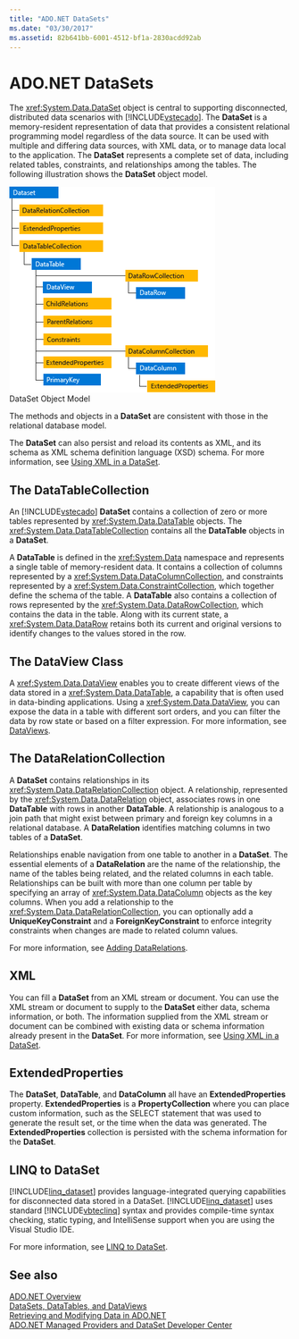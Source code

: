 ```yaml
---
title: "ADO.NET DataSets"
ms.date: "03/30/2017"
ms.assetid: 82b641bb-6001-4512-bf1a-2830acdd92ab
---
```

# ADO.NET DataSets
The <xref:System.Data.DataSet> object is central to supporting disconnected, distributed data scenarios with [!INCLUDE[vstecado](../../../../includes/vstecado-md.md)]. The **DataSet** is a memory-resident representation of data that provides a consistent relational programming model regardless of the data source. It can be used with multiple and differing data sources, with XML data, or to manage data local to the application. The **DataSet** represents a complete set of data, including related tables, constraints, and relationships among the tables. The following illustration shows the **DataSet** object model.  
  
 ![ADO.Net graphic](../../../../docs/framework/data/adonet/media/ado-1-bpuedev11.png "ado_1_bpuedev11")  
DataSet Object Model  
  
 The methods and objects in a **DataSet** are consistent with those in the relational database model.  
  
 The **DataSet** can also persist and reload its contents as XML, and its schema as XML schema definition language (XSD) schema. For more information, see [Using XML in a DataSet](../../../../docs/framework/data/adonet/dataset-datatable-dataview/using-xml-in-a-dataset.md).  
  
## The DataTableCollection  
 An [!INCLUDE[vstecado](../../../../includes/vstecado-md.md)] **DataSet** contains a collection of zero or more tables represented by <xref:System.Data.DataTable> objects. The <xref:System.Data.DataTableCollection> contains all the **DataTable** objects in a **DataSet**.  
  
 A **DataTable** is defined in the <xref:System.Data> namespace and represents a single table of memory-resident data. It contains a collection of columns represented by a <xref:System.Data.DataColumnCollection>, and constraints represented by a <xref:System.Data.ConstraintCollection>, which together define the schema of the table. A **DataTable** also contains a collection of rows represented by the <xref:System.Data.DataRowCollection>, which contains the data in the table. Along with its current state, a <xref:System.Data.DataRow> retains both its current and original versions to identify changes to the values stored in the row.  
  
## The DataView Class  
 A <xref:System.Data.DataView> enables you to create different views of the data stored in a <xref:System.Data.DataTable>, a capability that is often used in data-binding applications. Using a <xref:System.Data.DataView>, you can expose the data in a table with different sort orders, and you can filter the data by row state or based on a filter expression. For more information, see [DataViews](../../../../docs/framework/data/adonet/dataset-datatable-dataview/dataviews.md).  
  
## The DataRelationCollection  
 A **DataSet** contains relationships in its <xref:System.Data.DataRelationCollection> object. A relationship, represented by the <xref:System.Data.DataRelation> object, associates rows in one **DataTable** with rows in another **DataTable**. A relationship is analogous to a join path that might exist between primary and foreign key columns in a relational database. A **DataRelation** identifies matching columns in two tables of a **DataSet**.  
  
 Relationships enable navigation from one table to another in a **DataSet**. The essential elements of a **DataRelation** are the name of the relationship, the name of the tables being related, and the related columns in each table. Relationships can be built with more than one column per table by specifying an array of <xref:System.Data.DataColumn> objects as the key columns. When you add a relationship to the <xref:System.Data.DataRelationCollection>, you can optionally add a **UniqueKeyConstraint** and a **ForeignKeyConstraint** to enforce integrity constraints when changes are made to related column values.  
  
 For more information, see [Adding DataRelations](../../../../docs/framework/data/adonet/dataset-datatable-dataview/adding-datarelations.md).  
  
## XML  
 You can fill a **DataSet** from an XML stream or document. You can use the XML stream or document to supply to the **DataSet** either data, schema information, or both. The information supplied from the XML stream or document can be combined with existing data or schema information already present in the **DataSet**. For more information, see [Using XML in a DataSet](../../../../docs/framework/data/adonet/dataset-datatable-dataview/using-xml-in-a-dataset.md).  
  
## ExtendedProperties  
 The **DataSet**, **DataTable**, and **DataColumn** all have an **ExtendedProperties** property. **ExtendedProperties** is a **PropertyCollection** where you can place custom information, such as the SELECT statement that was used to generate the result set, or the time when the data was generated. The **ExtendedProperties** collection is persisted with the schema information for the **DataSet**.  
  
## LINQ to DataSet  
 [!INCLUDE[linq_dataset](../../../../includes/linq-dataset-md.md)] provides language-integrated querying capabilities for disconnected data stored in a DataSet. [!INCLUDE[linq_dataset](../../../../includes/linq-dataset-md.md)] uses standard [!INCLUDE[vbteclinq](../../../../includes/vbteclinq-md.md)] syntax and provides compile-time syntax checking, static typing, and IntelliSense support when you are using the Visual Studio IDE.  
  
 For more information, see [LINQ to DataSet](../../../../docs/framework/data/adonet/linq-to-dataset.md).  
  
## See also
 [ADO.NET Overview](../../../../docs/framework/data/adonet/ado-net-overview.md)  
 [DataSets, DataTables, and DataViews](../../../../docs/framework/data/adonet/dataset-datatable-dataview/index.md)  
 [Retrieving and Modifying Data in ADO.NET](../../../../docs/framework/data/adonet/retrieving-and-modifying-data.md)  
 [ADO.NET Managed Providers and DataSet Developer Center](https://go.microsoft.com/fwlink/?LinkId=217917)
